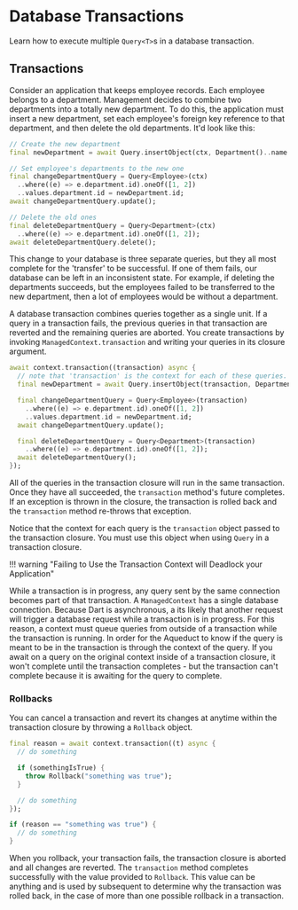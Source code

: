 # Database Transactions

Learn how to execute multiple `Query<T>`s in a database transaction.

## Transactions

Consider an application that keeps employee records. Each employee belongs to a department. Management decides to combine two departments into a totally new department. To do this, the application must insert a new department, set each employee's foreign key reference to that department, and then delete the old departments. It'd look like this:

```dart
// Create the new department
final newDepartment = await Query.insertObject(ctx, Department()..name = "New Department");

// Set employee's departments to the new one
final changeDepartmentQuery = Query<Employee>(ctx)
  ..where((e) => e.department.id).oneOf([1, 2])      
  ..values.department.id = newDepartment.id;
await changeDepartmentQuery.update();

// Delete the old ones
final deleteDepartmentQuery = Query<Department>(ctx)
  ..where((e) => e.department.id).oneOf([1, 2]);
await deleteDepartmentQuery.delete();      
```

This change to your database is three separate queries, but they all most complete for the 'transfer' to be successful. If one of them fails, our database can be left in an inconsistent state. For example, if deleting the departments succeeds, but the employees failed to be transferred to the new department, then a lot of employees would be without a department.

A database transaction combines queries together as a single unit. If a query in a transaction fails, the previous queries in that transaction are reverted and the remaining queries are aborted. You create transactions by invoking `ManagedContext.transaction` and writing your queries in its closure argument.

```dart
await context.transaction((transaction) async {
  // note that 'transaction' is the context for each of these queries.
  final newDepartment = await Query.insertObject(transaction, Department()..name = "New Department");

  final changeDepartmentQuery = Query<Employee>(transaction)
    ..where((e) => e.department.id).oneOf([1, 2])      
    ..values.department.id = newDepartment.id;
  await changeDepartmentQuery.update();

  final deleteDepartmentQuery = Query<Department>(transaction)
    ..where((e) => e.department.id).oneOf([1, 2]);
  await deleteDepartmentQuery();      
});
```

All of the queries in the transaction closure will run in the same transaction. Once they have all succeeded, the `transaction` method's future completes. If an exception is thrown in the closure, the transaction is rolled back and the `transaction` method re-throws that exception.

Notice that the context for each query is the `transaction` object passed to the transaction closure. You must use this object when using `Query` in a transaction closure.

!!! warning "Failing to Use the Transaction Context will Deadlock your Application"

  While a transaction is in progress, any query sent by the same connection becomes part of that transaction. A `ManagedContext` has a single database connection. Because Dart is asynchronous, a its likely that another request will trigger a database request while a transaction is in progress. For this reason, a context must queue queries from outside of a transaction while the transaction is running. In order for the Aqueduct to know if the query is meant to be in the transaction is through the context of the query. If you await on a query on the original context inside of a transaction closure, it won't complete until the transaction completes - but the transaction can't complete because it is awaiting for the query to complete.

### Rollbacks

You can cancel a transaction and revert its changes at anytime within the transaction closure by throwing a `Rollback` object.

```dart
final reason = await context.transaction((t) async {
  // do something

  if (somethingIsTrue) {
    throw Rollback("something was true");    
  }

  // do something
});

if (reason == "something was true") {
  // do something
}
```

When you rollback, your transaction fails, the transaction closure is aborted and all changes are reverted. The `transaction` method completes successfully with the value provided to `Rollback`. This value can be anything and is used by subsequent to determine why the transaction was rolled back, in the case of
more than one possible rollback in a transaction.
